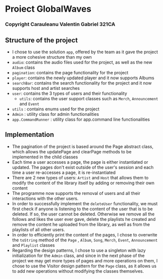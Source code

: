 # Proiect GlobalWaves
### Copyright Carauleanu Valentin Gabriel 321CA

## Structure of the project

* I chose to use the solution ```app```, offered by the team as it gave the project a more cohesive structure than my own
* ```audio```: contains the audio files used for the project, as well as the new ```Album``` class
* ```pagination```: contains the page functionality for the project
* ```player```: contains the newly updated player and it now supports Albums
* ```searchBar```: contains the search functionality for the project and it now supports host and artist searches
* ```user```: contains the 3 types of users and their functionality
  * ```utils```: contains the user support classes such as ```Merch```, ```Announcement``` and ```Event```
* ```utils``` : contains enums used for the project
* ```Admin``` : utility class for admin functionalities
* ```app.CommandRunner``` : utility class for app.command line functionalities

## Implementation

* The pagination of the project is based around the Page abstract class, which allows the updatePage and clearPage methods to be implemented in the child classes
* Each time a user accesses a page, the page is either instantiated or updated. The pages don't exist outside of the user's session and each time a user re-accesses a page, it is re-instantiated
* There are 2 new types of users: ```Artist``` and ```Host``` that allows them to modify the content of the library itself by adding or removing their own content
* The programme now supports the removal of users and all their interactions with the other users.
* In order to successfully implement the ```deleteUser``` functionality, we must first check if anyone is listening to the content of the user that is to be deleted. If so, the user cannot be deleted. Otherwise we remove all the follows and likes the user ever gave, delete the playlists he created and remove the content he uploaded from the library, as well as from the playlists of all other users.
* In order to efficiently print the content of the pages, I chose to overwrite the ```toString``` method of the ```Page``` , ```Album```, ```Song```, ```Merch```, ```Event```, ```Announcement``` and  ```Playlist``` classes
* Regarding the design patterns, I chose to use a singleton with lazy initialization for the ```Admin``` class, and since in the next phase of the project we may get more types of pages and more operations on them, I chose to use the Visitor design pattern for the ```Page``` class, as it allows us to add new operations without modifying the classes themselves.
